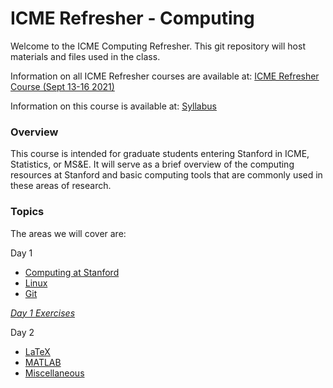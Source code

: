 # ICME Refresher - Computing

Welcome to the ICME Computing Refresher. This git repository will host materials and files used in the class.

Information on all ICME Refresher courses are available at: [ICME Refresher Course (Sept 13-16 2021)](http://web.stanford.edu/~ryhumble/refresher21/schedule.html)

Information on this course is available at: [Syllabus](syllabus.md)

### Overview

This course is intended for graduate students entering Stanford in ICME, Statistics, or MS&E.
It will serve as a brief overview of the computing resources at Stanford and basic computing tools that are commonly used in these areas of research.

### Topics

The areas we will cover are:

Day 1
* [Computing at Stanford](computingAtStanford.md)
* [Linux](linux.md)
* [Git](git.md)
  
*[Day 1 Exercises](class1exercise.md)*

Day 2
* [LaTeX](latex.md)
* [MATLAB](matlab.md)
* [Miscellaneous](miscellaneous.md)
